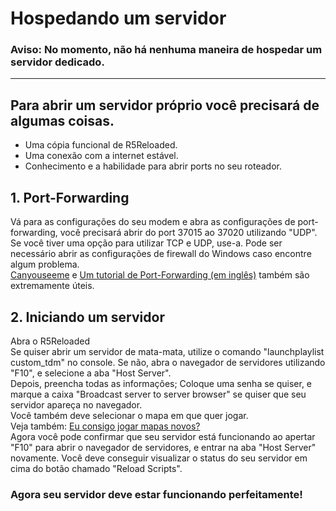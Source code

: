 # **Hospedando um servidor**

### **Aviso: No momento, não há nenhuma maneira de hospedar um servidor dedicado.**

---

## Para abrir um servidor próprio você precisará de algumas coisas.
- Uma cópia funcional de R5Reloaded.
- Uma conexão com a internet estável.
- Conhecimento e a habilidade para abrir ports no seu roteador.

## 1. Port-Forwarding
Vá para as configurações do seu modem e abra as configurações de port-forwarding, você precisará abrir do port 37015 ao 37020 utilizando "UDP". Se você tiver uma opção para utilizar TCP e UDP, use-a.
Pode ser necessário abrir as configurações de firewall do Windows caso encontre algum problema.<br/>
[Canyouseeme](https://canyouseeme.org/) e [Um tutorial de Port-Forwarding (em inglês)](https://portforward.com/router.htm) também são extremamente úteis.

## 2. Iniciando um servidor
Abra o R5Reloaded<br/> 
Se quiser abrir um servidor de mata-mata, utilize o comando "launchplaylist custom_tdm" no console.
Se não, abra o navegador de servidores utilizando "F10", e selecione a aba "Host Server".<br/> Depois, preencha todas as informações; Coloque uma senha se quiser, e marque a caixa "Broadcast server to server browser" se quiser que seu servidor apareça no navegador.<br/>
Você também deve selecionar o mapa em que quer jogar.<br/>
Veja também: [Eu consigo jogar mapas novos?](../faq/faq#can-i-play-new-apex-maps)<br/>
Agora você pode confirmar que seu servidor está funcionando ao apertar "F10" para abrir o navegador de servidores, e entrar na aba "Host Server" novamente. Você deve conseguir visualizar o status do seu servidor em cima do botão chamado "Reload Scripts".


### Agora seu servidor deve estar funcionando perfeitamente!

